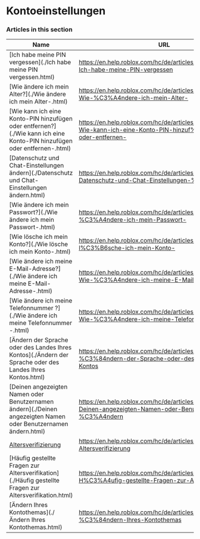 # Kontoeinstellungen  
### Articles in this section
Name|URL
-|-
[Ich habe meine PIN vergessen](./Ich habe meine PIN vergessen.html) |https://en.help.roblox.com/hc/de/articles/360031292471-Ich-habe-meine-PIN-vergessen
[Wie ändere ich mein Alter?](./Wie ändere ich mein Alter-.html) |https://en.help.roblox.com/hc/de/articles/360031323611-Wie-%C3%A4ndere-ich-mein-Alter-
[Wie kann ich eine Konto-PIN hinzufügen oder entfernen?](./Wie kann ich eine Konto-PIN hinzufügen oder entfernen-.html) |https://en.help.roblox.com/hc/de/articles/360031680051-Wie-kann-ich-eine-Konto-PIN-hinzuf%C3%BCgen-oder-entfernen-
[Datenschutz und Chat-Einstellungen ändern](./Datenschutz und Chat-Einstellungen ändern.html) |https://en.help.roblox.com/hc/de/articles/360031751471-Datenschutz-und-Chat-Einstellungen-%C3%A4ndern
[Wie ändere ich mein Passwort?](./Wie ändere ich mein Passwort-.html) |https://en.help.roblox.com/hc/de/articles/203313100-Wie-%C3%A4ndere-ich-mein-Passwort-
[Wie lösche ich mein Konto?](./Wie lösche ich mein Konto-.html) |https://en.help.roblox.com/hc/de/articles/203313050-Wie-l%C3%B6sche-ich-mein-Konto-
[Wie ändere ich meine E-Mail-Adresse?](./Wie ändere ich meine E-Mail-Adresse-.html) |https://en.help.roblox.com/hc/de/articles/360000229603-Wie-%C3%A4ndere-ich-meine-E-Mail-Adresse-
[Wie ändere ich meine Telefonnummer ?](./Wie ändere ich meine Telefonnummer -.html) |https://en.help.roblox.com/hc/de/articles/115004804623-Wie-%C3%A4ndere-ich-meine-Telefonnummer-
[Ändern der Sprache oder des Landes Ihres Kontos](./Ändern der Sprache oder des Landes Ihres Kontos.html) |https://en.help.roblox.com/hc/de/articles/360001216486-%C3%84ndern-der-Sprache-oder-des-Landes-Ihres-Kontos
[Deinen angezeigten Namen oder Benutzernamen ändern](./Deinen angezeigten Namen oder Benutzernamen ändern.html) |https://en.help.roblox.com/hc/de/articles/203313130-Deinen-angezeigten-Namen-oder-Benutzernamen-%C3%A4ndern
[Altersverifizierung](./Altersverifizierung.html) |https://en.help.roblox.com/hc/de/articles/4407282410644-Altersverifizierung
[Häufig gestellte Fragen zur Altersverifikation](./Häufig gestellte Fragen zur Altersverifikation.html) |https://en.help.roblox.com/hc/de/articles/4407276151188-H%C3%A4ufig-gestellte-Fragen-zur-Altersverifikation
[Ändern Ihres Kontothemas](./Ändern Ihres Kontothemas.html) |https://en.help.roblox.com/hc/de/articles/360022922852-%C3%84ndern-Ihres-Kontothemas